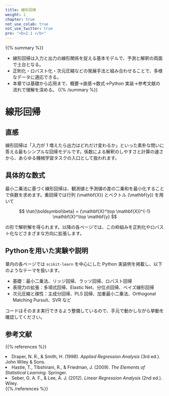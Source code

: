 ```yaml
---
title: 線形回帰
weight: 1
chapter: true
not_use_colab: true
not_use_twitter: true
pre: "<b>2.1 </b>"
---
```


{{% summary %}}
- 線形回帰は入力と出力の線形関係を捉える基本モデルで、予測と解釈の両面で土台となる。
- 正則化・ロバスト化・次元圧縮などの発展手法と組み合わせることで、多様なデータに適応できる。
- 本章では基礎から応用まで、概要→直感→数式→Python 実装→参考文献の流れで理解を深める。
{{% /summary %}}

# 線形回帰

## 直感
線形回帰は「入力が 1 増えたら出力はどれだけ変わるか」といった素朴な問いに答える最もシンプルな回帰モデルです。係数による解釈のしやすさと計算の速さから、あらゆる機械学習タスクの入口として扱われます。

## 具体的な数式
最小二乗法に基づく線形回帰は、観測値と予測値の差の二乗和を最小化することで係数を求めます。重回帰では行列 \(\mathbf{X}\) とベクトル \(\mathbf{y}\) を用いて

$$
\hat{\boldsymbol\beta} = (\mathbf{X}^\top \mathbf{X})^{-1} \mathbf{X}^\top \mathbf{y}
$$

の形で解析解を得られます。以降の各ページでは、この枠組みを正則化やロバスト化などさまざまな方向に拡張します。

## Pythonを用いた実験や説明
章内の各ページでは `scikit-learn` を中心にした Python 実装例を掲載し、以下のようなテーマを扱います。

- 基礎：最小二乗法、リッジ回帰、ラッソ回帰、ロバスト回帰
- 表現力の拡張：多項式回帰、Elastic Net、分位点回帰、ベイズ線形回帰
- 次元圧縮と疎性：主成分回帰、PLS 回帰、加重最小二乗法、Orthogonal Matching Pursuit、SVR など

コードはそのまま実行できるよう整備しているので、手元で動かしながら挙動を確認してください。

## 参考文献
{{% references %}}
<li>Draper, N. R., &amp; Smith, H. (1998). <i>Applied Regression Analysis</i> (3rd ed.). John Wiley &amp; Sons.</li>
<li>Hastie, T., Tibshirani, R., &amp; Friedman, J. (2009). <i>The Elements of Statistical Learning</i>. Springer.</li>
<li>Seber, G. A. F., &amp; Lee, A. J. (2012). <i>Linear Regression Analysis</i> (2nd ed.). Wiley.</li>
{{% /references %}}
